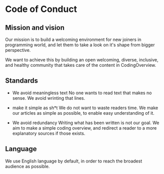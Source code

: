# Code of Conduct

## Mission and vision
Our mission is to build a welcoming environment for new joiners in programming world, and let them to take a look on it's shape from bigger perspective.

We want to achieve this by building an open welcoming, diverse, inclusive, and healthy community that takes care of the content in CodingOverview.

## Standards
- We avoid meaningless text
No one wants to read text that makes no sense. We avoid wrinting that lines.

- make it simple as sh*t
We do not want to waste readers time. We make our articles as simple as possible, to enable easy understanding of it.

- We avoid redundancy
Writing what has been written is not our goal. We aim to make a simple coding overview, and redirect a reader to a more explanatory sources if those exists.

## Language
We use English language by default, in order to reach the broadest audience as possible.


